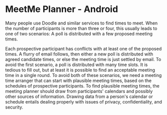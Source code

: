 # MeetMe Planner  - Android 
Many people use Doodle and similar services to find times to meet. 
When the number of participants is more than three or four, this usually leads to one of two scenarios:
A poll is distributed with a few proposed meeting times. 

Each prospective participant has conflicts with at least one of the proposed times. A flurry of email follows, then either a new poll is distributed with agreed candidate times, or else the meeting time is just settled by email. 
To avoid the first scenario, a poll is distributed with many time slots. 
It is tedious to fill out, but at least it is possible to find an acceptable meeting time in a single round. 
To avoid both of these scenarios, we need a meeting time arranger that can start with plausible meeting times, based on the schedules of prospective participants. 
To find plausible meeting times, the meeting planner should draw from participants' calendars and possibly other sources of information. 
Drawing data from a person's calendar or schedule entails dealing properly with issues of privacy, confidentiality, and security.



